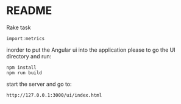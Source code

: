 # README
Rake task
```
import:metrics
```

inorder to put the Angular ui into the application please to go the UI directory and run:
 ```
 npm install
 npm run build
 ```

 start the server and go to:
```
http://127.0.0.1:3000/ui/index.html
```

